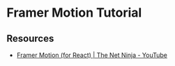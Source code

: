 # Framer Motion Tutorial

## Resources

- [Framer Motion (for React) | The Net Ninja - YouTube](https://www.youtube.com/watch?v=2V1WK-3HQNk&list=PL4cUxeGkcC9iHDnQfTHEVVceOEBsOf07i)
